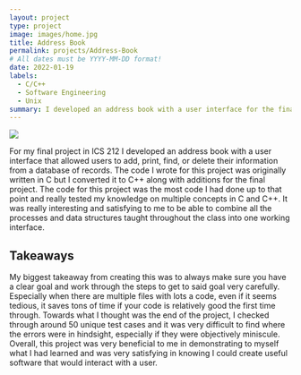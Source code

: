 ```yaml
---
layout: project
type: project
image: images/home.jpg
title: Address Book
permalink: projects/Address-Book
# All dates must be YYYY-MM-DD format!
date: 2022-01-19
labels:
  - C/C++
  - Software Engineering
  - Unix
summary: I developed an address book with a user interface for the final project in ICS 212.
---
```


<img class="ui image" src="{{ site.baseurl }}/images/address.JPG">

For my final project in ICS 212 I developed an address book with a user interface that allowed users to add, print, find, or delete their information from a database of records. The code I wrote for this project was originally written in C but I converted it to C++ along with additions for the final project. The code for this project was the most code I had done up to that point and really tested my knowledge on multiple concepts in C and C++. It was really interesting and satisfying to me to be able to combine all the processes and data structures taught throughout the class into one working interface. 

## Takeaways
My biggest takeaway from creating this was to always make sure you have a clear goal and work through the steps to get to said goal very carefully. Especially when there are multiple files with lots a code, even if it seems tedious, it saves tons of time if your code is relatively good the first time through. Towards what I thought was the end of the project, I checked through around 50 unique test cases and it was very difficult to find where the errors were in hindsight, especially if they were objectively miniscule. Overall, this project was very beneficial to me in demonstrating to myself what I had learned and was very satisfying in knowing I could create useful software that would interact with a user. 



